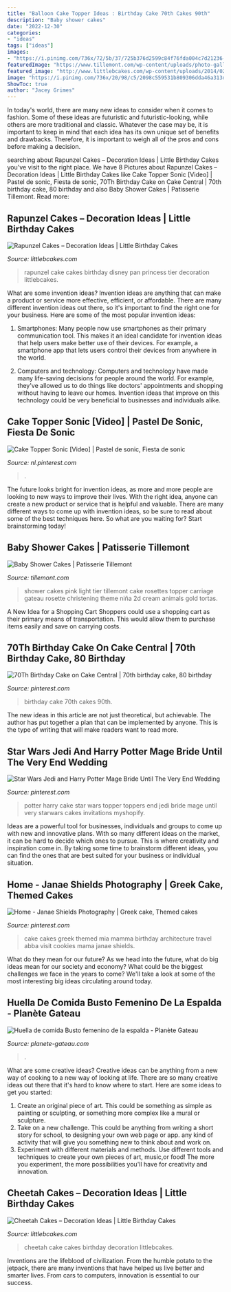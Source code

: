 ```yaml
---
title: "Balloon Cake Topper Ideas : Birthday Cake 70th Cakes 90th"
description: "Baby shower cakes"
date: "2022-12-30"
categories:
- "ideas"
tags: ["ideas"]
images:
- "https://i.pinimg.com/736x/72/5b/37/725b376d2599c84f76fda004c7d21236--themed-cakes-cake-ideas.jpg"
featuredImage: "https://www.tillemont.com/wp-content/uploads/photo-gallery-plugin/photo-gallery/import/baby_shower_cakes-light_pink_rosettes.jpg"
featured_image: "http://www.littlebcakes.com/wp-content/uploads/2014/02/Cheetah-Cake.jpg"
image: "https://i.pinimg.com/736x/20/98/c5/2098c559531b809306dda46a313d0160.jpg"
ShowToc: true
author: "Jacey Grimes"
---
```



In today's world, there are many new ideas to consider when it comes to fashion. Some of these ideas are futuristic and futuristic-looking, while others are more traditional and classic. Whatever the case may be, it is important to keep in mind that each idea has its own unique set of benefits and drawbacks. Therefore, it is important to weigh all of the pros and cons before making a decision.

	

		
searching about Rapunzel Cakes – Decoration Ideas | Little Birthday Cakes you've visit to the right place. We have 8 Pictures about Rapunzel Cakes – Decoration Ideas | Little Birthday Cakes like Cake Topper Sonic [Video] | Pastel de sonic, Fiesta de sonic, 70Th Birthday Cake on Cake Central | 70th birthday cake, 80 birthday and also Baby Shower Cakes | Patisserie Tillemont. Read more:
		
    
## Rapunzel Cakes – Decoration Ideas | Little Birthday Cakes

<img loading=lazy src="http://www.littlebcakes.com/wp-content/uploads/2013/08/Rapunzel-Cake-Pan.jpg" onerror="this.onerror=null;this.src='https://tse4.mm.bing.net/th?id=OIP.tqgWB2Q-8wN5bo5QcUhSjQHaKI&amp;pid=15.1';" alt="Rapunzel Cakes – Decoration Ideas | Little Birthday Cakes">

_Source: littlebcakes.com_

>rapunzel cake cakes birthday disney pan princess tier decoration littlebcakes. 

	

What are some invention ideas?
Invention ideas are anything that can make a product or service more effective, efficient, or affordable. There are many different invention ideas out there, so it's important to find the right one for your business. Here are some of the most popular invention ideas:
1. Smartphones: Many people now use smartphones as their primary communication tool. This makes it an ideal candidate for invention ideas that help users make better use of their devices. For example, a smartphone app that lets users control their devices from anywhere in the world.

2. Computers and technology: Computers and technology have made many life-saving decisions for people around the world. For example, they've allowed us to do things like doctors' appointments and shopping without having to leave our homes. Invention ideas that improve on this technology could be very beneficial to businesses and individuals alike.


    
## Cake Topper Sonic [Video] | Pastel De Sonic, Fiesta De Sonic

<img loading=lazy src="https://i.pinimg.com/736x/49/cc/52/49cc52f8beb121418ef228b9e293695d.jpg" onerror="this.onerror=null;this.src='https://tse4.mm.bing.net/th?id=OIP.y1AEEWKWBMgDDmIlphq4mAHaNK&amp;pid=15.1';" alt="Cake Topper Sonic [Video] | Pastel de sonic, Fiesta de sonic">

_Source: nl.pinterest.com_

>. 

	

The future looks bright for invention ideas, as more and more people are looking to new ways to improve their lives. With the right idea, anyone can create a new product or service that is helpful and valuable. There are many different ways to come up with invention ideas, so be sure to read about some of the best techniques here. So what are you waiting for? Start brainstorming today!

    
## Baby Shower Cakes | Patisserie Tillemont

<img loading=lazy src="https://www.tillemont.com/wp-content/uploads/photo-gallery-plugin/photo-gallery/import/baby_shower_cakes-light_pink_rosettes.jpg" onerror="this.onerror=null;this.src='https://tse4.mm.bing.net/th?id=OIP.IzfcO9_95KznK9TGjo2CkQHaLG&amp;pid=15.1';" alt="Baby Shower Cakes | Patisserie Tillemont">

_Source: tillemont.com_

>shower cakes pink light tier tillemont cake rosettes topper carriage gateau rosette christening theme niña 2d cream animals gold tortas. 

	

A New Idea for a Shopping Cart
Shoppers could use a shopping cart as their primary means of transportation. This would allow them to purchase items easily and save on carrying costs.

    
## 70Th Birthday Cake On Cake Central | 70th Birthday Cake, 80 Birthday

<img loading=lazy src="https://i.pinimg.com/736x/f3/6f/24/f36f24c89ea5143c6fd58b665114488a.jpg" onerror="this.onerror=null;this.src='https://tse3.mm.bing.net/th?id=OIP.f60EKffRhm_e2ZVmwQ2gAgHaJ3&amp;pid=15.1';" alt="70Th Birthday Cake on Cake Central | 70th birthday cake, 80 birthday">

_Source: pinterest.com_

>birthday cake 70th cakes 90th. 

	

The new ideas in this article are not just theoretical, but achievable. The author has put together a plan that can be implemented by anyone. This is the type of writing that will make readers want to read more.

    
## Star Wars Jedi And Harry Potter Mage Bride Until The Very End Wedding

<img loading=lazy src="https://i.pinimg.com/736x/20/98/c5/2098c559531b809306dda46a313d0160.jpg" onerror="this.onerror=null;this.src='https://tse1.mm.bing.net/th?id=OIP.TQqTvbBo4Rau7Dfb8y-tCAHaKQ&amp;pid=15.1';" alt="Star Wars Jedi and Harry Potter Mage Bride Until The Very End Wedding">

_Source: pinterest.com_

>potter harry cake star wars topper toppers end jedi bride mage until very starwars cakes invitations myshopify. 

	

Ideas are a powerful tool for businesses, individuals and groups to come up with new and innovative plans. With so many different ideas on the market, it can be hard to decide which ones to pursue. This is where creativity and inspiration come in. By taking some time to brainstorm different ideas, you can find the ones that are best suited for your business or individual situation.

    
## Home - Janae Shields Photography | Greek Cake, Themed Cakes

<img loading=lazy src="https://i.pinimg.com/736x/72/5b/37/725b376d2599c84f76fda004c7d21236--themed-cakes-cake-ideas.jpg" onerror="this.onerror=null;this.src='https://tse1.mm.bing.net/th?id=OIP.qDf3UJl5t2fxtFXw6V_M4wHaLG&amp;pid=15.1';" alt="Home - Janae Shields Photography | Greek cake, Themed cakes">

_Source: pinterest.com_

>cake cakes greek themed mia mamma birthday architecture travel abba visit cookies mama janae shields. 

	

What do they mean for our future?
As we head into the future, what do big ideas mean for our society and economy? What could be the biggest challenges we face in the years to come? We'll take a look at some of the most interesting big ideas circulating around today.

    
## Huella De Comida Busto Femenino De La Espalda - Planète Gateau

<img loading=lazy src="https://www.planete-gateau.com/28098/huella-de-comida-busto-femenino-de-la-espalda.jpg" onerror="this.onerror=null;this.src='https://tse1.mm.bing.net/th?id=OIP.EoKCCbcosaU89v-5EwsTLAHaHC&amp;pid=15.1';" alt="Huella de comida Busto femenino de la espalda - Planète Gateau">

_Source: planete-gateau.com_

>. 

	

What are some creative ideas?
Creative ideas can be anything from a new way of cooking to a new way of looking at life. There are so many creative ideas out there that it's hard to know where to start. Here are some ideas to get you started: 
1. Create an original piece of art. This could be something as simple as painting or sculpting, or something more complex like a mural or sculpture. 
2. Take on a new challenge. This could be anything from writing a short story for school, to designing your own web page or app. any kind of activity that will give you something new to think about and work on. 
3. Experiment with different materials and methods. Use different tools and techniques to create your own pieces of art, music,or food! The more you experiment, the more possibilities you'll have for creativity and innovation.

    
## Cheetah Cakes – Decoration Ideas | Little Birthday Cakes

<img loading=lazy src="http://www.littlebcakes.com/wp-content/uploads/2014/02/Cheetah-Cake.jpg" onerror="this.onerror=null;this.src='https://tse4.mm.bing.net/th?id=OIP.5DkrL3y17bu9aMrsV_bzEwHaKS&amp;pid=15.1';" alt="Cheetah Cakes – Decoration Ideas | Little Birthday Cakes">

_Source: littlebcakes.com_

>cheetah cake cakes birthday decoration littlebcakes. 

	

Inventions are the lifeblood of civilization. From the humble potato to the jetpack, there are many inventions that have helped us live better and smarter lives. From cars to computers, innovation is essential to our success.

